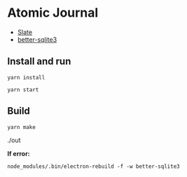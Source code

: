 # Atomic Journal

* [Slate](https://github.com/ianstormtaylor/slate)
* [better-sqlite3](https://github.com/JoshuaWise/better-sqlite3)

## Install and run

```terminal
yarn install
```


```terminal
yarn start
```

## Build
```terminal
yarn make
```

./out

**If error:**

```terminal
node_modules/.bin/electron-rebuild -f -w better-sqlite3
```



